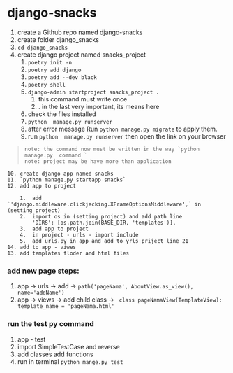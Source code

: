 # django-snacks
1. create a Github repo named django-snacks
2. create folder django_snacks
3. `cd django_snacks`
4. create django project named snacks_project
    1. `poetry init -n`
    2. `poetry add django`
    3. `poetry add --dev black`
    4. `poetry shell `
    5. `django-admin startproject snacks_project . ` 
       1. this command must write once
       2. . in the last very important, its means here 
    6. check the files installed 
    7. `python  manage.py runserver`
    8. after error message Run `python manage.py migrate` to apply them.
    9. run `python  manage.py runserver` then open the link on your browser 
>     note: the command now must be written in the way `python  manage.py  command ` 
>     note: project may be have more than application 
    10. create django app named snacks
    11. `python manage.py startapp snacks`
    12. add app to project

        1.  add `'django.middleware.clickjacking.XFrameOptionsMiddleware',` in (setting project)
        2.  import os in (setting project) and add path line
            'DIRS': [os.path.join(BASE_DIR, 'templates')],
        3.  add app to project
        4.  in project - urls - import include 
        5.  add urls.py in app and add to yrls priject line 21 
    14. add to app - viwes  
    13. add templates floder and html files 


   
### add new page steps:
   1. app -> urls ->  add -> `path('pageNama', AboutView.as_view(), name='addName')`
   2. app -> views -> add child class -> 
    ``` 
    class pageNamaView(TemplateView):
    template_name = 'pageNama.html'
    ``` 
### run the test py command 
1. app - test 
2. import SimpleTestCase and reverse
3. add classes add functions 
4. run in terminal `python mange.py test`